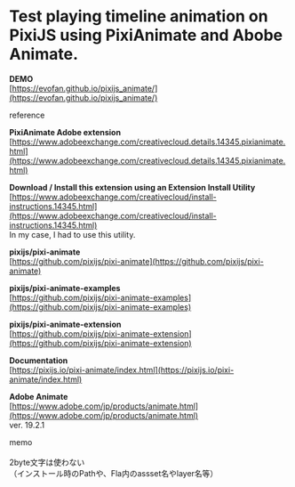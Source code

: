 # Test playing timeline animation on PixiJS using PixiAnimate and Abobe Animate.

**DEMO**  
[https://evofan.github.io/pixijs_animate/](https://evofan.github.io/pixijs_animate/)  

reference  

**PixiAnimate Adobe extension**  
[https://www.adobeexchange.com/creativecloud.details.14345.pixianimate.html](https://www.adobeexchange.com/creativecloud.details.14345.pixianimate.html)  

**Download / Install this extension using an Extension Install Utility**  
[https://www.adobeexchange.com/creativecloud/install-instructions.14345.html](https://www.adobeexchange.com/creativecloud/install-instructions.14345.html)  
In my case, I had to use this utility.  

**pixijs/pixi-animate**  
[https://github.com/pixijs/pixi-animate](https://github.com/pixijs/pixi-animate)  

**pixijs/pixi-animate-examples**  
[https://github.com/pixijs/pixi-animate-examples](https://github.com/pixijs/pixi-animate-examples)  

**pixijs/pixi-animate-extension**  
[https://github.com/pixijs/pixi-animate-extension](https://github.com/pixijs/pixi-animate-extension)  

**Documentation**  
[https://pixijs.io/pixi-animate/index.html](https://pixijs.io/pixi-animate/index.html)  

**Adobe Animate**  
[https://www.adobe.com/jp/products/animate.html](https://www.adobe.com/jp/products/animate.html)  
ver. 19.2.1  

memo  
<br>
2byte文字は使わない  
（インストール時のPathや、Fla内のassset名やlayer名等）  
